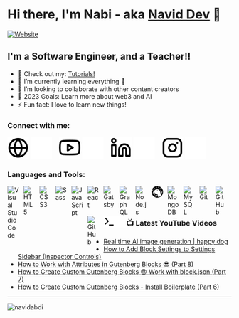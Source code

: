 # Hi there, I'm Nabi - aka [Navid Dev][youtube] 👋 

<!-- [![YouTube Channel Subscribers](https://img.shields.io/youtube/channel/subscribers/UCxd6yE9578AmHr1DIRAnJdA?logo=youtube&logoColor=red&style=for-the-badge)][youtube] -->
[![Website](https://img.shields.io/website?label=webkima.com&style=for-the-badge&url=https%3A%2F%2Fwebkima.com)](https://webkima.com)

## I'm a Software Engineer, and a Teacher!!

- 🔭 Check out my: [Tutorials!][youtube]
- 🌱 I’m currently learning everything 🤣
- 👯 I’m looking to collaborate with other content creators
- 🥅 2023 Goals: Learn more about web3 and AI
- ⚡ Fun fact: I love to learn new things!

### Connect with me:

[![website](./img/globe-light.svg)](https://webkima.com#gh-light-mode-only)
[![website](./img/globe-dark.svg)](https://webkima.com#gh-dark-mode-only)
&nbsp;&nbsp;
[![website](./img/youtube-light.svg)](https://youtube.com/naviddev#gh-light-mode-only)
[![website](./img/youtube-dark.svg)](https://youtube.com/naviddev#gh-dark-mode-only)
&nbsp;&nbsp;
[![website](./img/linkedin-light.svg)](https://linkedin.com/in/nabiabdi#gh-light-mode-only)
[![website](./img/linkedin-dark.svg)](https://linkedin.com/in/nabiabdi#gh-dark-mode-only)
&nbsp;&nbsp;
[![website](./img/instagram-light.svg)](https://instagram.com/nabiabdii#gh-light-mode-only)
[![website](./img/instagram-dark.svg)](https://instagram.com/nabiabdii#gh-dark-mode-only)

### Languages and Tools:

<img align="left" alt="Visual Studio Code" width="26px" src="https://cdn.jsdelivr.net/gh/devicons/devicon/icons/vscode/vscode-original.svg" style="padding-right:10px;" />
<img align="left" alt="HTML5" width="26px" src="https://cdn.jsdelivr.net/gh/devicons/devicon/icons/html5/html5-original.svg" style="padding-right:10px;" />
<img align="left" alt="CSS3" width="26px" src="https://cdn.jsdelivr.net/gh/devicons/devicon/icons/css3/css3-original.svg" style="padding-right:10px;" />
<img align="left" alt="Sass" width="26px" src="https://cdn.jsdelivr.net/gh/devicons/devicon/icons/sass/sass-original.svg" style="padding-right:10px;" />
<img align="left" alt="JavaScript" width="26px" src="https://cdn.jsdelivr.net/gh/devicons/devicon/icons/javascript/javascript-original.svg" style="padding-right:10px;" />
<img align="left" alt="React" width="26px" src="https://cdn.jsdelivr.net/gh/devicons/devicon/icons/react/react-original.svg" style="padding-right:10px;" />
<img align="left" alt="Gatsby" width="26px" src="https://cdn.jsdelivr.net/gh/devicons/devicon/icons/gatsby/gatsby-original.svg" style="padding-right:10px;" />
<img align="left" alt="GraphQL" width="26px" src="https://cdn.jsdelivr.net/gh/devicons/devicon/icons/graphql/graphql-plain.svg" style="padding-right:10px;" />
<img align="left" alt="Node.js" width="26px" src="https://cdn.jsdelivr.net/gh/devicons/devicon/icons/nodejs/nodejs-original.svg" style="padding-right:10px;" />
<img align="left" alt="Deno" width="26px" src="./img/deno-light.svg" style="padding-right:10px;" />
<img align="left" alt="MongoDB" width="26px" src="https://cdn.jsdelivr.net/gh/devicons/devicon/icons/mongodb/mongodb-original.svg" style="padding-right:10px;" />
<img align="left" alt="MySQL" width="26px" src="https://cdn.jsdelivr.net/gh/devicons/devicon/icons/mysql/mysql-original.svg" style="padding-right:10px;" />
<img align="left" alt="Git" width="26px" src="https://cdn.jsdelivr.net/gh/devicons/devicon/icons/git/git-original.svg" style="padding-right:10px;" />

[<img align="left" alt="GitHub" width="26px" src="https://user-images.githubusercontent.com/3369400/139447912-e0f43f33-6d9f-45f8-be46-2df5bbc91289.png" style="padding-right:10px;" />](https://www.youtube.com/playlist?list=PLkwxH9e_vrAJ0WbEsFA9W3I1W-g_BTsbt#gh-dark-mode-only)
[<img align="left" alt="GitHub" width="26px" src="https://user-images.githubusercontent.com/3369400/139448065-39a229ba-4b06-434b-bc67-616e2ed80c8f.png" style="padding-right:10px;" />](https://www.youtube.com/playlist?list=PLkwxH9e_vrAJ0WbEsFA9W3I1W-g_BTsbt#gh-light-mode-only)
[<img align="left" alt="Terminal" width="26px" src="./img/terminal-light.svg" />](https://www.youtube.com/playlist?list=PLkwxH9e_vrAJ0WbEsFA9W3I1W-g_BTsbt#gh-light-mode-only)
[<img align="left" alt="Terminal" width="26px" src="./img/terminal-dark.svg" />](https://www.youtube.com/playlist?list=PLkwxH9e_vrAJ0WbEsFA9W3I1W-g_BTsbt#gh-dark-mode-only)

<br />
<br />

---

### 📺 Latest YouTube Videos
<!-- YOUTUBE:START -->
- [Real time AI image generation | happy dog](https://www.youtube.com/watch?v=y_p4i9Ln5wc)
- [How to Add Block Settings to Settings Sidebar &lpar;Inspector Controls&rpar;](https://www.youtube.com/watch?v=c4aspXfnuWk)
- [How to Work with Attributes in Gutenberg Blocks 😎 &lpar;Part 8&rpar;](https://www.youtube.com/watch?v=B4Y1lIzA1Sg)
- [How to Create Custom Gutenberg Blocks 😍 Work with block.json &lpar;Part 7&rpar;](https://www.youtube.com/watch?v=KF3DoJoOkZo)
- [How to Create Custom Gutenberg Blocks - Install Boilerplate &lpar;Part 6&rpar;](https://www.youtube.com/watch?v=UpaG3cMskA8)
<!-- YOUTUBE:END -->
---

<p align="left"> <img src="https://komarev.com/ghpvc/?username=navidabdi&label=Profile%20views&color=0e75b6&style=flat" alt="navidabdi" /> </p>

[website]: https://webkima.com
[course]: https://www.youtube.com/NavidDev
[youtube]: https://www.youtube.com/NavidDev
[instagram]: https://instagram.com/nabiabdii
[linkedin]: https://linkedin.com/in/nabiabdi
